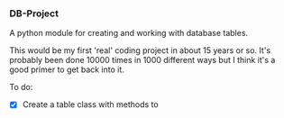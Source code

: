 ### DB-Project

A python module for creating and working with database tables. 

This would be my first 'real' coding project in about 15 years or so. It's probably been done 10000 times in 1000 different ways but I think it's a good primer to get back into it. 

To do:

- [x]  Create a table class with methods to
